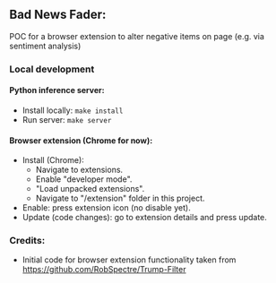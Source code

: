 ## Bad News Fader:
POC for a browser extension to alter negative items on page (e.g. via sentiment analysis)

### Local development 

#### Python inference server:
- Install locally: `make install`
- Run server: `make server`

#### Browser extension (Chrome for now):
- Install (Chrome):
    - Navigate to extensions.
    - Enable "developer mode".
    - "Load unpacked extensions".
    - Navigate to "/extension" folder in this project.
- Enable: press extension icon (no disable yet).
- Update (code changes): go to extension details and press update.
   

### Credits:
- Initial code for browser extension functionality taken from https://github.com/RobSpectre/Trump-Filter